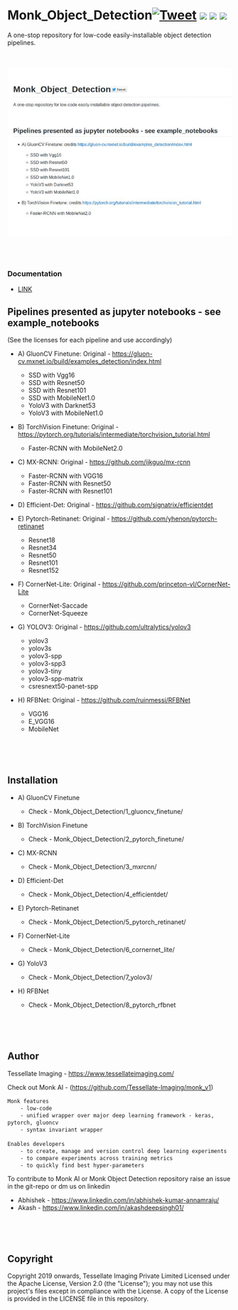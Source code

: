 # Monk_Object_Detection[![Tweet](https://img.shields.io/twitter/url/https/github.com/tterb/hyde.svg?style=social)](http://twitter.com/share?text=Check%20out%20Monk%20Object%20Detection:%20A%20repository%20for%20object%20detection%20pipelines%20in%20computer%20vision&url=https://github.com/Tessellate-Imaging/Monk_Object_Detection&hashtags=MonkAI,OpenSource,Notebooks,DeepLearning,Tutorial,ObjectDetection,Python,AI) [![](http://hits.dwyl.io/Tessellate-Imaging/Monk_Object_Detection.svg)](http://hits.dwyl.io/Tessellate-Imaging/Monk_Object_Detection) ![](https://tokei.rs/b1/github/Tessellate-Imaging/Monk_Object_Detection) ![](https://tokei.rs/b1/github/Tessellate-Imaging/Monk_Object_Detection?category=files)

A one-stop repository for low-code easily-installable object detection pipelines.
<br />
<br />
<br />

![Alt Text](Demo.gif)

<br />
<br />

### Documentation
- [LINK](https://li8bot.github.io/monkai/#/home)

## Pipelines presented as jupyter notebooks - see example_notebooks
(See the licenses for each pipeline and use accordingly)


- A) GluonCV Finetune: Original -  https://gluon-cv.mxnet.io/build/examples_detection/index.html
    - SSD with Vgg16
    - SSD with Resnet50
    - SSD with Resnet101
    - SSD with MobileNet1.0
    - YoloV3 with Darknet53
    - YoloV3 with MobileNet1.0
    
- B) TorchVision Finetune: Original - https://pytorch.org/tutorials/intermediate/torchvision_tutorial.html
    - Faster-RCNN with MobileNet2.0
    
- C) MX-RCNN: Original - https://github.com/ijkguo/mx-rcnn
    - Faster-RCNN with VGG16
    - Faster-RCNN with Resnet50
    - Faster-RCNN with Resnet101
    
- D) Efficient-Det: Original -  https://github.com/signatrix/efficientdet

- E) Pytorch-Retinanet: Original - https://github.com/yhenon/pytorch-retinanet
    - Resnet18
    - Resnet34
    - Resnet50
    - Resnet101
    - Resnet152
    
- F) CornerNet-Lite: Original - https://github.com/princeton-vl/CornerNet-Lite
    - CornerNet-Saccade
    - CornerNet-Squeeze
    
- G) YOLOV3: Original - https://github.com/ultralytics/yolov3
    - yolov3
    - yolov3s
    - yolov3-spp
    - yolov3-spp3
    - yolov3-tiny
    - yolov3-spp-matrix
    - csresnext50-panet-spp

- H) RFBNet: Original - https://github.com/ruinmessi/RFBNet
    - VGG16
    - E_VGG16
    - MobileNet
    


      
<br />
<br />
<br />

## Installation
- A) GluonCV Finetune
    - Check - Monk_Object_Detection/1_gluoncv_finetune/

- B) TorchVision Finetune
    - Check - Monk_Object_Detection/2_pytorch_finetune/
    
- C) MX-RCNN
    - Check - Monk_Object_Detection/3_mxrcnn/
      
- D) Efficient-Det
    - Check - Monk_Object_Detection/4_efficientdet/
    
- E) Pytorch-Retinanet
    - Check - Monk_Object_Detection/5_pytorch_retinanet/
    
- F) CornerNet-Lite
    - Check - Monk_Object_Detection/6_cornernet_lite/
    
- G) YoloV3
    - Check - Monk_Object_Detection/7_yolov3/
    
- H) RFBNet
    - Check - Monk_Object_Detection/8_pytorch_rfbnet

<br />
<br />
<br />


## Author
Tessellate Imaging - https://www.tessellateimaging.com/
   
Check out Monk AI - (https://github.com/Tessellate-Imaging/monk_v1)
    
    Monk features
        - low-code
        - unified wrapper over major deep learning framework - keras, pytorch, gluoncv
        - syntax invariant wrapper

    Enables developers
        - to create, manage and version control deep learning experiments
        - to compare experiments across training metrics
        - to quickly find best hyper-parameters

To contribute to Monk AI or Monk Object Detection repository raise an issue in the git-repo or dm us on linkedin 
   - Abhishek - https://www.linkedin.com/in/abhishek-kumar-annamraju/
   - Akash - https://www.linkedin.com/in/akashdeepsingh01/
<br />
<br />
<br />


## Copyright

Copyright 2019 onwards, Tessellate Imaging Private Limited Licensed under the Apache License, Version 2.0 (the "License"); you may not use this project's files except in compliance with the License. A copy of the License is provided in the LICENSE file in this repository.
